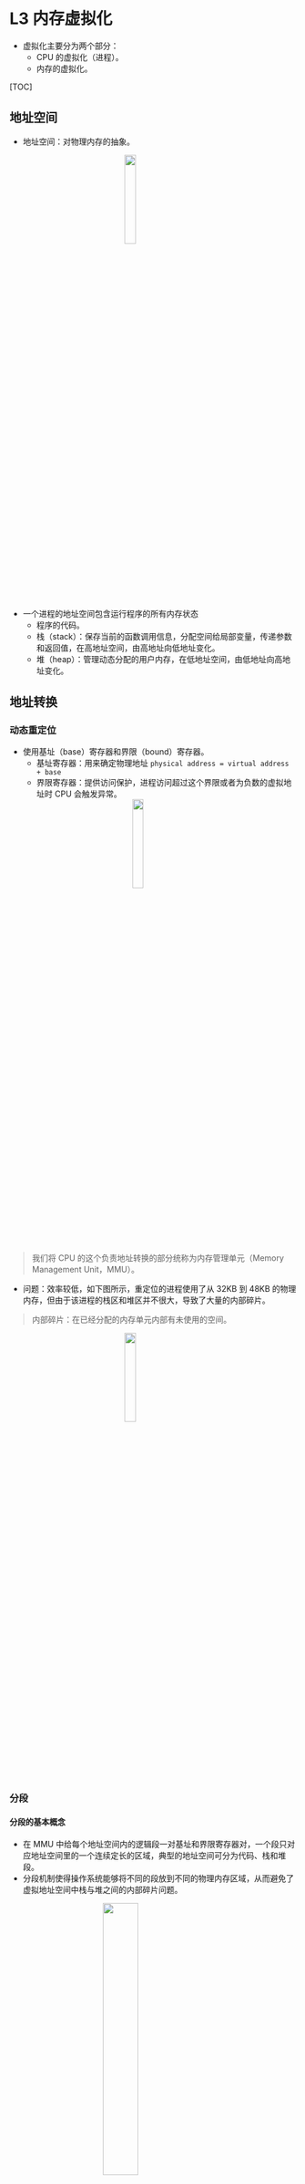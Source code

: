 # L3 内存虚拟化
* 虚拟化主要分为两个部分：
    * CPU 的虚拟化（进程）。
    * 内存的虚拟化。

[TOC]

## 地址空间
* 地址空间：对物理内存的抽象。

<img src="./picture/image1.png" style="display: block; margin: 0 auto;" width="20%" />

* 一个进程的地址空间包含运行程序的所有内存状态
    * 程序的代码。
    * 栈（stack）：保存当前的函数调用信息，分配空间给局部变量，传递参数和返回值，在高地址空间，由高地址向低地址变化。
    * 堆（heap）：管理动态分配的用户内存，在低地址空间，由低地址向高地址变化。

## 地址转换

### 动态重定位
* 使用基址（base）寄存器和界限（bound）寄存器。
    * 基址寄存器：用来确定物理地址 `physical address = virtual address + base`
    * 界限寄存器：提供访问保护，进程访问超过这个界限或者为负数的虚拟地址时 CPU 会触发异常。
    <img src="./picture/image2.png" style="display: block; margin: 0 auto;" width="20%" />

> 我们将 CPU 的这个负责地址转换的部分统称为内存管理单元（Memory Management Unit，MMU）。

* 问题：效率较低，如下图所示，重定位的进程使用了从 32KB 到 48KB 的物理内存，但由于该进程的栈区和堆区并不很大，导致了大量的内部碎片。
> 内部碎片：在已经分配的内存单元内部有未使用的空间。

<img src="./picture/image3.png" style="display: block; margin: 0 auto;" width="20%" />

### 分段
#### 分段的基本概念
* 在 MMU 中给每个地址空间内的逻辑段一对基址和界限寄存器对，一个段只对应地址空间里的一个连续定长的区域，典型的地址空间可分为代码、栈和堆段。
* 分段机制使得操作系统能够将不同的段放到不同的物理内存区域，从而避免了虚拟地址空间中栈与堆之间的内部碎片问题。

<img src="./picture/image4.png" style="display: block; margin: 0 auto;" width="35%" />
<img src="./picture/image5.png" style="display: block; margin: 0 auto;" width="35%" />
* 上图是一个例子
    * 如表中所示，代码段放在物理地址 32KB，大小为 2KB；堆在 34KB，大小也为 2KB。
    * 假设要引用代码段中的虚拟地址 100，由于 100 比 2KB 小，在界限内。因此有 `物理地址 = 100 + 32KB = 32868`。
    * 假设要引入的堆中的虚拟地址为 4200，则堆的实际偏移量为 `4200 - 4096 = 104`，，由于 104 比 2KB 小。因此有 `物理地址 = 104 + 34KB = 34920`。
    * 如果是要访问栈的话，根据增长标记为（Grows Positive），物理地址应该是减，而不是加。
    * 如果试图访问非法的地址则会产生段错误（segmentation fault）。

* 在显式方式中，使用虚拟地址的开始几位标记不同的段，用后面的位标记段内偏移量。
<img src="./picture/image6.png" style="display: block; margin: 0 auto;" width="30%" />

* 访问方式写成代码如下所示：
    ```c
    // 得到虚拟地址的高 2 bit
    Segment = (VirtualAddress & SEG_MASK) >> SEG_SHIFT
    // 得到段内偏移量
    Offset = VirtualAddress & OFFSET_MASK
    if (Offset >= Bounds[Segment])
        RaiseException(PROTECTION_FAULT)
    else
        PhysAddr = Base[Segment] + Offset
        Register = AccessMemory(PhysAddr)
    ```

* 问题：可能会导致外部碎片，如下图所示，当需要分配一个 20KB 的段时，当前 24KB 空闲的空间不连续，导致操作系统无法满足这个 20KB 的请求。
<img src="./picture/image7.png" style="display: block; margin: 0 auto;" width="20%" />

#### 空闲空间管理
* 空闲空间管理一般采用**空闲链表**的方式，空闲链表包含一组元素，记录了堆中的哪些空间还没有分配。

* 分割与合并
    * 如下所示的 30 字节的堆，对应的空闲链表会有两个元素，分别描述起始地址为 0 以及起始地址为 20 的两块空闲区域。
    * **分割**：假如申请一个字节的内存，分配程序会执行分割，它找到一块可以满足请求的空闲空间并将其分割，第一块返回给用户，第二块留在空闲列表中（addr 为 21）。
    * **合并**：如果程序调用 `free(10)` 归还堆中的空间，则这块空闲空间会首先被加入到空闲列表中，之后空闲列表将相邻的空闲空间合并为一个较大的空闲块。
<img src="./picture/image.png" style="display: block; margin: 0 auto;" width="40%" />

* 头块
    * `free(void *ptr)` 接口没有块大小的参数，因此它假定对于给定的指针，内存分配库可以确定要释放空间的大小，从而将它放回空闲链表。
    * 假设调用 `ptr = malloc(20)`，则一个最简单的头块中应包含所分配空间的大小以及一个 magic number 来提供完整性检查。
        ```c
        // 假设头块如下所示，为 8 字节，一个整数记录大小，一个整数记录 magic number
        typedef struct 
        {
            int size;
            int magic;
        } header_t;

        // 调用 free 时，库会通过简单的指针运算得到头块的位置
        void free(void *ptr) 
        {
            header_t *hptr = (void *) ptr - sizeof(header_t);
            ...
        }
        ```
    * 得到头块后可以用 magic number 进行校验，并通过 size 的大小计算要释放的空间大小。
    <img src="./picture/image-1.png" style="display: block; margin: 0 auto;" width="40%" />

* 空闲链表操作详解
    * 初始化建表：假设需要管理一个 4KB 的内存块，空闲链表的初始化代码如下所示，`head` 指针指向这块区域的起始地址。
        ```c
        typedef struct __node_t 
        {
            int size;
            struct __node_t *next;
        } node_t;

        // mmap() 返回指向空闲空间的指针
        node_t *head = mmap(NULL, 4096, PROT_READ|PROT_WRITE,
                                        MAP_ANON|MAP_PRIVATE, -1, 0);
        // 减去 node_t 的大小
        head->size = 4096 - sizeof(node_t);
        head->next = NULL;
        ```

        <img src="./picture/image-2.png" style="display: block; margin: 0 auto;" width="40%" />
    * 内存请求：假设有一个 100 字节的内存请求，库从原有的空闲块中分配了 108 字节（头块信息 8 字节 + 100字节），同时将列表的空闲节点缩小为 3980 字节。
    <img src="./picture/image-3.png" style="display: block; margin: 0 auto;" width="40%" />

    * 内存释放：在下面的左图中已经有 3 个被分配的内存块，假如要调用 `free(16500)` ，其中地址计算公式如下 16KB + 108 + 8 = 16500，这块内存释放后将被插入到空闲列表的头位置，如下右图所示。
    <img src="./picture/image-4.png" style="display: block; margin: 0 auto;" width="50%" />

### 分页
#### 分页的基本概念
> 分页不是将一个进程的地址空间分割成几个不同长度的逻辑段（即代码、堆、段），而是分割成固定大小的单元，每个单元称为一页，并将物理内存中的“页”称为页帧，每个页帧包含一个虚拟内存页。

<img src="./picture/image-5.png" style="display: block; margin: 0 auto;" width="55%" />

* 在上面的例子中，需要将 64 字节的小地址空间放到 8 页的物理地址空间中，操作系统找到 4 个空闲页，将虚拟页 0 放到物理页 3，虚拟页 1 放到物理页 7，虚拟页 2 放到物理页 5，虚拟页 3 放到物理页 2。
* **页表**：在每个进程中的一个数据结构，为地址空间的每个虚拟页面保存地址转换，从而让我们知道每个页在物理内存中的位置。在上面的示例中页表中应该有如下所示的 4 个条目 `VP0->PF3, VP1->PF7, VP2->PF5, VP3->PF2`。
* **地址转换**：地址转换需要依靠虚拟页面号 (virtual page number, VPN) 和页内偏移量 (offset)。
    * 上面例子中的虚拟地址空间是 64 字节，因此虚拟地址总共需要 6 位，又因为页的大小为 16 字节，因此虚拟可以划分为如下所示的形式。
    * 假如要加载虚拟地址 21，21 转换为二进制是 010101，最高两位 01，查表可得 `VP1->PF7` ，页内偏移量不变，则最终的物理地址为 1110101。
<img src="./picture/image-6.png" style="display: block; margin: 0 auto;" width="40%" />

* **页表项**：操作系统会通过虚拟页号 VPN 检索页表数组，在对应索引处查找页表项 PTE，最终找到期望的物理帧号 PFN，下图是 X86 的页表项。

<img src="./picture/image-7.png" style="display: block; margin: 0 auto;" width="40%" />

* **代码执行**：
    ```c
    // 首先通过页表基址寄存器找到想要的 PTE 的位置
    VPN = (VirtualAddress & VPN_MASK) >> SHIFT
    PTEAddr = PTBR + (VPN * sizeof(PTE))

    // 得到 PTE 的地址后硬件就可以从内存中获取 PTE
    PTE = AccessMemory(PTEAddr)
    // 检查该页是否可以访问
    if (PTE.Valid == False)
        RaiseException(SEGMENTATION_FAULT)
    else if (CanAccess(PTE.ProtectBits) == False)
        RaiseException(PROTECTION_FAULT)
    else
        // 访问物理地址
        offset = VirtualAddress & OFFSET_MASK
        PhysAddr = (PTE.PFN << PFN_SHIFT) | offset
        Register = AccessMemory(PhysAddr)
    ```
* 问题：分页都需要执行一个额外的内存访问，以便首先从页表中获取地址转换，多次的内存访问会拖慢进程的执行进度。

#### 快速地址转换 TLB
> 本质就是地址转换缓存。对每次内存访问，硬件先检查 TLB，如果其中有需要的转换映射则直接完成转换，不用访问页表。
* TLB 表项：下面是 MIPS 的 TLB 项。

    * VPN 以及 PFN 完成地址转换。
    * G：表示这个页是不是所有进程全局共享的。
    * ASID：用来区分进程空间（防止上下文切换后的对同一个物理内存的访问出现问题）。
    * D：dirty 位，用来表示该页是否被写入新数据。
    * V: valid 有效位，告诉硬件该项的地址映射是否有效。
    <img src="./picture/image-8.png" style="display: block; margin: 0 auto;" width="40%" />
* **基本算法**
    ```c
    // 首先从虚拟地址中提取页号 VPN
    VPN = (VirtualAddress & VPN_MASK) >> SHIFT
    // 然后检查 TLB 是否有该 VPN 的转换映射
    (Success, TlbEntry) = TLB_Lookup(VPN)
    if (Success == True) // TLB 命中
        // 直接从 TLB 中取出页帧号 PFN 并由此得到物理地址
        if (CanAccess(TlbEntry.ProtectBits) == True)
            Offset = VirtualAddress & OFFSET_MASK
            PhysAddr = (TlbEntry.PFN << SHIFT) | Offset
            Register = AccessMemory(PhysAddr)
        else
            RaiseException(PROTECTION_FAULT)
    else // TLB 未命中
        // 访存得到 PTE 用来更新 TLB
        PTEAddr = PTBR + (VPN * sizeof(PTE))
        PTE = AccessMemory(PTEAddr)
        if (PTE.Valid == False)
            RaiseException(SEGMENTATION_FAULT)
        else if (CanAccess(PTE.ProtectBits) == False)
            RaiseException(PROTECTION_FAULT)
        else
            TLB_Insert(VPN, PTE.PFN, PTE.ProtectBits)
            RetryInstruction()
    ```
* 一个例子：
    * 假设一个由 10 个 4 字节整数组成的数组 a[10]，起始虚拟地址为 100。
    * 假设有一个 8 位的地址空间，页大小为 16B，由此可以将虚拟地址划分为 4 位的 VPN（有 16 个虚拟内存页）和 4 位的 offset（每个页中 16 个字节）。
    * 考虑下面循环中对 a[i] 的内存访问，a[0] 未命中，调入 TLB，之后 a[1] 以及 a[2] 都命中；a[3] 未命中，调入 TLB，之后 a[4]、a[5] 以及 a[6] 都命中；a[7] 未命中，调入 TLB，之后 a[8] 以及 a[9] 都命中。
        ```c
        int i, sum = 0;
        for (i = 0; i < 10; i++) 
        {
            sum += a[i];
        }
        ```
<img src="./picture/image-9.png" style="display: block; margin: 0 auto;" width="25%" />

#### 多级页表
<img src="./picture/image-10.png" style="display: block; margin: 0 auto;" width="50%" />

* 左图是经典的线性页表，右图是一个多级页表。多级页表由多个页目录项（Page Directory Entries，PDE）组成，PDE 中至少有 valid 位以及页帧号 PFN。当 valid 位有效时，说明该项指向的页表中至少有一页是有效的。
* 多级页表是有成本的，在 TLB 未命中时，需要从内存中加载两次，才能从页表中获取正确的地址转换信息（一次用于页目录，另一次用于 PTE 本身），而线性页表只需要一次加载。

* 地址转换过程：
<img src="./picture/image-11.png" style="display: block; margin: 0 auto;" width="40%" />

```c
// 首先从虚拟地址中提取页号 VPN
VPN = (VirtualAddress & VPN_MASK) >> SHIFT
// 然后检查 TLB 是否有该 VPN 的转换映射
(Success, TlbEntry) = TLB_Lookup(VPN)
if (Success == True) // TLB 命中
    if (CanAccess(TlbEntry.ProtectBits) == True)
        Offset = VirtualAddress & OFFSET_MASK
        PhysAddr = (TlbEntry.PFN << SHIFT) | Offset
        Register = AccessMemory(PhysAddr)
    else
        RaiseException(PROTECTION_FAULT)
else // TLB 未命中
    // 找到页表目录 PDE
    PDIndex = (VPN & PD_MASK) >> PD_SHIFT
    PDEAddr = PDBR + (PDIndex * sizeof(PDE))
    PDE = AccessMemory(PDEAddr)
    if (PDE.Valid == False)
        RaiseException(SEGMENTATION_FAULT)
    else
        // 从页表目录中找到 PTE
        PTIndex = (VPN & PT_MASK) >> PT_SHIFT
        PTEAddr = (PDE.PFN<<SHIFT) + (PTIndex*sizeof(PTE))
        PTE = AccessMemory(PTEAddr)
        if (PTE.Valid == False)
            RaiseException(SEGMENTATION_FAULT)
        else if (CanAccess(PTE.ProtectBits) == False)
            RaiseException(PROTECTION_FAULT)
        else
            TLB_Insert(VPN, PTE.PFN, PTE.ProtectBits)
            RetryInstruction()
```
## 交换空间
> 在硬盘上开辟一部分空间用于物理页的移入和移出，一般这样的空间成为交换空间（swap space），因为我们将内存中的页交换到其中，并在需要的时候又交换回去。

<img src="./picture/image-12.png" style="display: block; margin: 0 auto;" width="40%" />

* 在上面的例子中，存在一个 4 页的物理内存和一个 8 页的交换空间。3 个进程（进程 0、进程 1、进程 2）主动共享物理内存，但是 3 个中的每一个都只有一部分有效页在内存中，剩下的在硬盘的交换空间中。进程 3 的所有页都被交换到硬盘上，因此它目前并未被运行。

* **存在位**：用于区分所访问的页在物理内存中还是在硬盘上，存在位为 1 则表示该页存在于物理内存中，否则在硬盘上。
* **页交换**：当内存满了（或者接近满了）的时候，就需要通过页交换策略先换出部分页。一般为了保证有少量的空闲空间，当操作系统发现有少于 Lw （低水位线，Low Watermark，LW）个页可以用时，后台负责内存释放的**交换守护进程**会开始运行，直到有 HW （高水位线，High Watermark，HW）个可用的页。
* **页错误**：当 TLB 未命中时，需要由操作系统的页错误处理程序处理页错误，具体处理流程如下面的代码所示。
    ```c
    /*----------基本的页处理程序------------*/
    // 首先从虚拟地址中提取页号 VPN
    VPN = (VirtualAddress & VPN_MASK) >> SHIFT
    // 然后检查 TLB 是否有该 VPN 的转换映射
    (Success, TlbEntry) = TLB_Lookup(VPN)
    if (Success == True) // TLB 命中
        if (CanAccess(TlbEntry.ProtectBits) == True)
            Offset = VirtualAddress & OFFSET_MASK
            PhysAddr = (TlbEntry.PFN << SHIFT) | Offset
            Register = AccessMemory(PhysAddr)
        else
            RaiseException(PROTECTION_FAULT)
    else // TLB 未命中
        // 找到 PTE
        PTEAddr = PTBR + (VPN * sizeof(PTE))
        PTE = AccessMemory(PTEAddr)
        if (PTE.Valid == False)
            RaiseException(SEGMENTATION_FAULT)
        else
            if (CanAccess(PTE.ProtectBits) == False)
                RaiseException(PROTECTION_FAULT)
            else if (PTE.Present == True)
                // 硬件管理 TLB
                TLB_Insert(VPN, PTE.PFN, PTE.ProtectBits)
                RetryInstruction()
            // 页错误处理
            else if (PTE.Present == False)
                RaiseException(PAGE_FAULT)

    /*----------页错误处理程序------------*/
    PFN = FindFreePhysicalPage()
    // 没找到空的页
    if (PFN == -1) 
        // 替换算法
        PFN = EvictPage()
        // 睡眠等待 I/O
        DiskRead(PTE.DiskAddr, PFN)
        // 更新页表项
        PTE.present = True
        PTE.PFN = PFN 
        RetryInstruction()
    ```

## 内存管理
* 当内存不够时，需要操作系统决定换出哪些页，为常用的页腾出空间。确定要换出的页就称之为替换策略。
* 目标：让平均内存访问时间（Average Memory Access Time，AMAT）尽量小。
$$AMAT = (P_{Hit}\times T_M) + (P_{Miss}\times T_D)$$
    * $T_M$：表示访问内存的成本。
    * $T_D$：表示访问磁盘的成本。
    * $P_{Hit}$：表示命中的概率。
    * $P_{Miss}$：表示未命中的概率。
* 假设内存访问成本为 100ns，磁盘访问成本为 10ms，则当 $P_{Hit} = 0.9$ 时平均访问时间约为 1ms，当 $P_{Hit} = 0.999$ 时，平均访问时间为 10.1 us。
* 缓存替换策略：
    * 最优替换策略（理想情况，无法实现）：替换内存中在最远将来才会被访问到的页。 
    * FIFO：页进入操作系统时被放入一个队列，当发生替换时，队首的页被换出。
    * 随机：在内存满时随机选择一个页进行替换。
    * **LRU （最少最近使用，Least-Recently-Used）**：换出最近没有被使用过的页面。在下面的例子中，第一次需要换页时，LRU 换出了页 2（0、1 的访问时间更近），之后换出页 0 （1、3 最近被访问过）。
    <img src="./picture/image-13.png" style="display: block; margin: 0 auto;" width="32%" />
